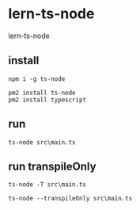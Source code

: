# lern-ts-node
lern-ts-node

## install 

````
npm i -g ts-node

pm2 install ts-node 
pm2 install typescript
````

## run

````
ts-node src\main.ts
````

## run transpileOnly

````
ts-node -T src\main.ts

ts-node --transpileOnly src\main.ts

````
